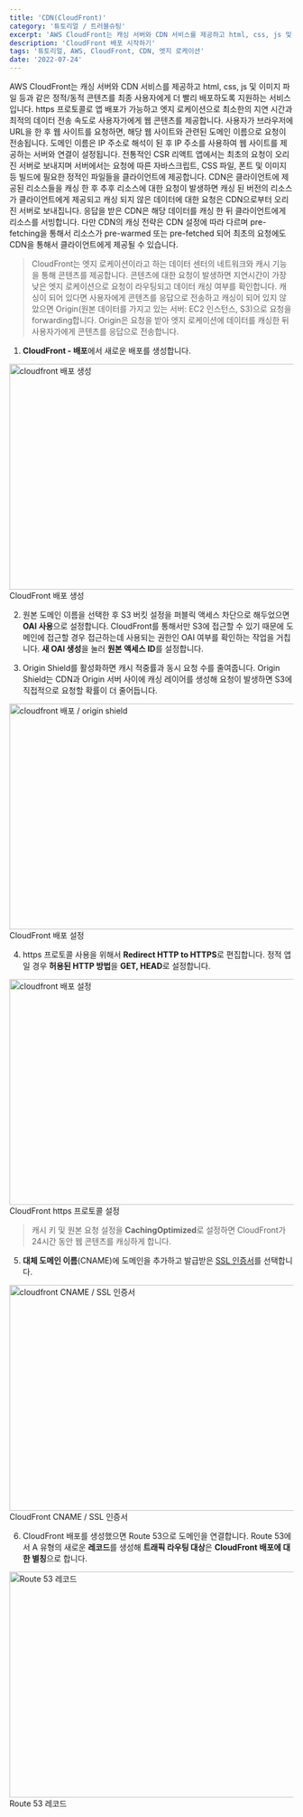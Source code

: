 ```yaml
---
title: 'CDN(CloudFront)'
category: '튜토리얼 / 트러블슈팅'
excerpt: 'AWS CloudFront는 캐싱 서버와 CDN 서비스를 제공하고 html, css, js 및 이미지 파일 등과 같은 정적/동적 콘텐츠를 최종 사용자에게 더 빨리 배포하도록 지원하는 서비스입니다.'
description: 'CloudFront 배포 시작하기'
tags: '튜토리얼, AWS, CloudFront, CDN, 엣지 로케이션'
date: '2022-07-24'
---
```


AWS CloudFront는 캐싱 서버와 CDN 서비스를 제공하고 html, css, js 및 이미지 파일 등과 같은 정적/동적 콘텐츠를 최종 사용자에게 더 빨리 배포하도록 지원하는 서비스입니다. https 프로토콜로 앱 배포가 가능하고 엣지 로케이션으로 최소한의 지연 시간과 최적의 데이터 전송 속도로 사용자가에게 웹 콘텐츠를 제공합니다. 사용자가 브라우저에 URL을 한 후 웹 사이트를 요청하면, 해당 웹 사이트와 관련된 도메인 이름으로 요청이 전송됩니다. 도메인 이름은 IP 주소로 해석이 된 후 IP 주소를 사용하여 웹 사이트를 제공하는 서버와 연결이 설정됩니다. 전통적인 CSR 리액트 앱에서는 최초의 요청이 오리진 서버로 보내지며 서버에서는 요청에 따른 자바스크립트, CSS 파일, 폰트 및 이미지 등 빌드에 필요한 정적인 파일들을 클라이언트에 제공합니다. CDN은 클라이언트에 제공된 리소스들을 캐싱 한 후 추후 리소스에 대한 요청이 발생하면 캐싱 된 버전의 리소스가 클라이언트에게 제공되고 캐싱 되지 않은 데이터에 대한 요청은 CDN으로부터 오리진 서버로 보내집니다. 응답을 받은 CDN은 해당 데이터를 캐싱 한 뒤 클라이언트에게 리소스를 서빙합니다. 다만 CDN의 캐싱 전략은 CDN 설정에 따라 다르며 pre-fetching을 통해서 리소스가 pre-warmed 또는 pre-fetched 되어 최초의 요청에도 CDN을 통해서 클라이언트에게 제공될 수 있습니다.

>CloudFront는 엣지 로케이션이라고 하는 데이터 센터의 네트워크와 캐시 기능을 통해 콘텐츠를 제공합니다. 콘텐츠에 대한 요청이 발생하면 지연시간이 가장 낮은 엣지 로케이션으로 요청이 라우팅되고 데이터 캐싱 여부를 확인합니다. 캐싱이 되어 있다면 사용자에게 콘텐츠를 응답으로 전송하고 캐싱이 되어 있지 않았으면 Origin(원본 데이터를 가지고 있는 서버: EC2 인스턴스, S3)으로 요청을 forwarding합니다. Origin은 요청을 받아 엣지 로케이션에 데이터를 캐싱한 뒤 사용자가에게 콘텐츠를 응답으로 전송합니다.

1. **CloudFront - 배포**에서 새로운 배포를 생성합니다.

<img src="/assets/markdown-image/Tutorial-AWS-CDN(cloudfront)/cloudfront1.png" alt="cloudfront 배포 생성" width="850" height="400">
<span>CloudFront 배포 생성</span>

2. 원본 도메인 이름을 선택한 후 S3 버킷 설정을 퍼블릭 액세스 차단으로 해두었으면 **OAI 사용**으로 설정합니다. CloudFront를 통해서만 S3에 접근할 수 있기 때문에 도메인에 접근할 경우 접근하는데 사용되는 권한인 OAI 여부를 확인하는 작업을 거칩니다. **새 OAI 생성**을 눌러 **원본 액세스 ID**를 설정합니다.

3. Origin Shield를 활성화하면 캐시 적중률과 동시 요청 수를 줄여줍니다. Origin Shield는 CDN과 Origin 서버 사이에 캐싱 레이어를 생성해 요청이 발생하면 S3에 직접적으로 요청할 확률이 더 줄어듭니다.

<img src="/assets/markdown-image/Tutorial-AWS-CDN(cloudfront)/cloudfront2.png" alt="cloudfront 배포 / origin shield" width="550" height="400">
<span>CloudFront 배포 설정</span>

4. https 프로토콜 사용을 위해서 **Redirect HTTP to HTTPS**로 편집합니다. 정적 앱일 경우 **허용된 HTTP 방법**을 **GET, HEAD**로 설정합니다.

<img src="/assets/markdown-image/Tutorial-AWS-CDN(cloudfront)/cloudfront3.png" alt="cloudfront 배포 설정" width="550" height="400">
<span>CloudFront https 프로토콜 설정</span>

>캐시 키 및 원본 요청 설정을 **CachingOptimized**로 설정하면 CloudFront가 24시간 동안 웹 콘텐츠를 캐싱하게 합니다.

5. **대체 도메인 이름**(CNAME)에 도메인을 추가하고 발급받은 <a href="https://us-east-1.console.aws.amazon.com/acm/home?region=us-east-1#/certificates/request/public" target="_blank">SSL 인증서</a>를 선택합니다.

<img src="/assets/markdown-image/Tutorial-AWS-CDN(cloudfront)/cloudfront4.png" alt="cloudfront CNAME / SSL 인증서" width="550" height="400">
<span>CloudFront CNAME / SSL 인증서</span>

6. CloudFront 배포를 생성했으면 Route 53으로 도메인을 연결합니다. Route 53에서 A 유형의 새로운 **레코드**를 생성해 **트래픽 라우팅 대상**은 **CloudFront 배포에 대한 별칭**으로 합니다.

<img src="/assets/markdown-image/Tutorial-AWS-CDN(cloudfront)/cloudfront5.png" alt="Route 53 레코드" width="550" height="400">
<span>Route 53 레코드</span>
